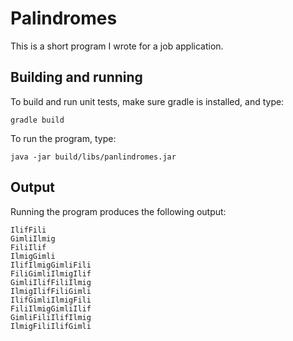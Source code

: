 # Palindromes

This is a short program I wrote for a job application.

## Building and running

To build and run unit tests, make sure gradle is installed, and type:
```
gradle build
```

To run the program, type:
```
java -jar build/libs/panlindromes.jar
```

## Output

Running the program produces the following output:
```
IlifFili
GimliIlmig
FiliIlif
IlmigGimli
IlifIlmigGimliFili
FiliGimliIlmigIlif
GimliIlifFiliIlmig
IlmigIlifFiliGimli
IlifGimliIlmigFili
FiliIlmigGimliIlif
GimliFiliIlifIlmig
IlmigFiliIlifGimli
```
